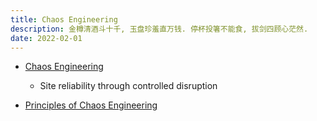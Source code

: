 ```yaml
---
title: Chaos Engineering
description: 金樽清酒斗十千, 玉盘珍羞直万钱. 停杯投箸不能食, 拔剑四顾心茫然.
date: 2022-02-01
---
```


* [Chaos Engineering](https://www.manning.com/books/chaos-engineering)
  - Site reliability through controlled disruption

* [Principles of Chaos Engineering](https://principlesofchaos.org)
